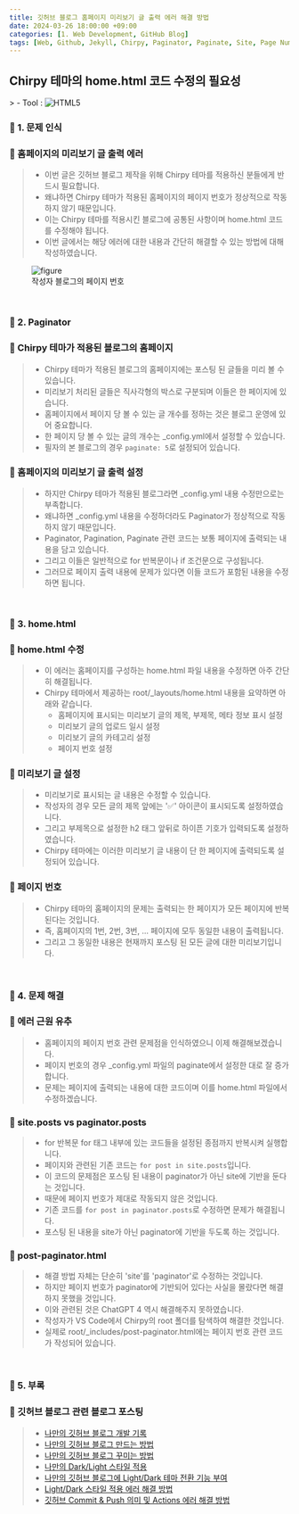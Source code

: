 ```yaml
---
title: 깃허브 블로그 홈페이지 미리보기 글 출력 에러 해결 방법
date: 2024-03-26 18:00:00 +09:00
categories: [1. Web Development, GitHub Blog]
tags: [Web, Github, Jekyll, Chirpy, Paginator, Paginate, Site, Page Number, paginator.posts, site.posts]
---
```


<!-- 2024-03-26 글 작성 시작; 2024-03-28 페이지 호출 완료 -->
<h2>Chirpy 테마의 home.html 코드 수정의 필요성</h2>
> - Tool :  
<img alt="HTML5" src="https://img.shields.io/badge/-HTML5-E34F26?style=flat-square&logo=html5&logoColor=white" />

<br>

### 🔔 1. 문제 인식
### 📌 홈페이지의 미리보기 글 출력 에러
> - 이번 글은 깃허브 블로그 제작을 위해 Chirpy 테마를 적용하신 분들에게 반드시 필요합니다.
> - 왜냐하면 Chirpy 테마가 적용된 홈페이지의 페이지 번호가 정상적으로 작동하지 않기 때문입니다.
> - 이는 Chirpy 테마를 적용시킨 블로그에 공통된 사항이며 home.html 코드를 수정해야 됩니다.
> - 이번 글에서는 해당 에러에 대한 내용과 간단히 해결할 수 있는 방법에 대해 작성하였습니다.

<figure>
    <img src="https://github.com/Kim-src/Images/assets/150884526/372a66be-5292-4ce5-b2c8-47a5d7af3abf" alt="figure">
    <figcaption>작성자 블로그의 페이지 번호</figcaption>
</figure>

<br>

### 🔔 2. Paginator
### 📌 Chirpy 테마가 적용된 블로그의 홈페이지
> - Chirpy 테마가 적용된 블로그의 홈페이지에는 포스팅 된 글들을 미리 볼 수 있습니다.
> - 미리보기 처리된 글들은 직사각형의 박스로 구분되며 이들은 한 페이지에 있습니다.
> - 홈페이지에서 페이지 당 볼 수 있는 글 개수를 정하는 것은 블로그 운영에 있어 중요합니다.
> - 한 페이지 당 볼 수 있는 글의 개수는 _config.yml에서 설정할 수 있습니다.
> - 필자의 본 블로그의 경우 ```paginate: 5```로 설정되어 있습니다.

### 📌 홈페이지의 미리보기 글 출력 설정
> - 하지만 Chirpy 테마가 적용된 블로그라면 _config.yml 내용 수정만으로는 부족합니다.
> - 왜냐하면 _config.yml 내용을 수정하더라도 Paginator가 정상적으로 작동하지 않기 때문입니다.
> - Paginator, Pagination, Paginate 관련 코드는 보통 페이지에 출력되는 내용을 담고 있습니다.
> - 그리고 이들은 일반적으로 for 반복문이나 if 조건문으로 구성됩니다.
> - 그러므로 페이지 출력 내용에 문제가 있다면 이들 코드가 포함된 내용을 수정하면 됩니다.

<br>

### 🔔 3. home.html
### 📌 home.html 수정
> - 이 에러는 홈페이지를 구성하는 home.html 파일 내용을 수정하면 아주 간단히 해결됩니다.
> - Chirpy 테마에서 제공하는 root/_layouts/home.html 내용을 요약하면 아래와 같습니다.
>    - 홈페이지에 표시되는 미리보기 글의 제목, 부제목, 메타 정보 표시 설정
>    - 미리보기 글의 업로드 일시 설정
>    - 미리보기 글의 카테고리 설정
>    - 페이지 번호 설정

### 📌 미리보기 글 설정
> - 미리보기로 표시되는 글 내용은 수정할 수 있습니다.
> - 작성자의 경우 모든 글의 제목 앞에는 '✅' 아이콘이 표시되도록 설정하였습니다.
> - 그리고 부제목으로 설정한 h2 태그 앞뒤로 하이픈 기호가 입력되도록 설정하였습니다.
> - Chirpy 테마에는 이러한 미리보기 글 내용이 단 한 페이지에 출력되도록 설정되어 있습니다.

### 📌 페이지 번호
> - Chirpy 테마의 홈페이지의 문제는 출력되는 한 페이지가 모든 페이지에 반복된다는 것입니다.
> - 즉, 홈페이지의 1번, 2번, 3번, ... 페이지에 모두 동일한 내용이 출력됩니다.
> - 그리고 그 동일한 내용은 현재까지 포스팅 된 모든 글에 대한 미리보기입니다.

<br>

### 🔔 4. 문제 해결
### 📌 에러 근원 유추
> - 홈페이지의 페이지 번호 관련 문제점을 인식하였으니 이제 해결해보겠습니다.
> - 페이지 번호의 경우 _config.yml 파일의 paginate에서 설정한 대로 잘 증가합니다.
> - 문제는 페이지에 출력되는 내용에 대한 코드이며 이를 home.html 파일에서 수정하겠습니다.

### 📌 site.posts vs paginator.posts
> - for 반복문 for 태그 내부에 있는 코드들을 설정된 종점까지 반복시켜 실행합니다.
> - 페이지와 관련된 기존 코드는 ```for post in site.posts```입니다.
> - 이 코드의 문제점은 포스팅 된 내용이 paginator가 아닌 site에 기반을 둔다는 것입니다.
> - 때문에 페이지 번호가 제대로 작동되지 않은 것입니다.
> - 기존 코드를 ```for post in paginator.posts```로 수정하면 문제가 해결됩니다.
> - 포스팅 된 내용을 site가 아닌 paginator에 기반을 두도록 하는 것입니다.

### 📌 post-paginator.html
> - 해결 방법 자체는 단순히 'site'를 'paginator'로 수정하는 것입니다.
> - 하지만 페이지 번호가 paginator에 기반되어 있다는 사실을 몰랐다면 해결하지 못했을 것입니다.
> - 이와 관련된 것은 ChatGPT 4 역시 해결해주지 못하였습니다.
> - 작성자가 VS Code에서 Chirpy의 root 폴더를 탐색하여 해결한 것입니다.
> - 실제로 root/_includes/post-paginator.html에는 페이지 번호 관련 코드가 작성되어 있습니다.

<br>

### 🎁 5. 부록
### 📌 깃허브 블로그 관련 블로그 포스팅
> - <a href="https://kim-src.github.io/categories/github-blog/">나만의 깃허브 블로그 개발 기록</a>
> - <a href="https://kim-src.github.io/posts/Jekyll%EC%9D%84-%EC%9D%B4%EC%9A%A9%ED%95%9C-%EA%B9%83%ED%97%88%EB%B8%8C-%EB%B8%94%EB%A1%9C%EA%B7%B8(GitHub-Pages)-%EC%83%9D%EC%84%B1-%EB%B0%A9%EB%B2%95/">나만의 깃허브 블로그 만드는 방법</a>
> - <a href="https://kim-src.github.io/posts/%EA%B9%83%ED%97%88%EB%B8%8C-%EB%B8%94%EB%A1%9C%EA%B7%B8%EC%97%90-Jekyll%EC%9D%98-Chirpy-%ED%85%8C%EB%A7%88-%EC%A0%81%EC%9A%A9%EC%8B%9C%ED%82%A4%EB%8A%94-%EB%B0%A9%EB%B2%95/">나만의 깃허브 블로그 꾸미는 방법</a>
> - <a href="https://kim-src.github.io/posts/Jekyll%EC%9D%84-%EC%9D%B4%EC%9A%A9%ED%95%9C-%EA%B9%83%ED%97%88%EB%B8%8C-%EB%B8%94%EB%A1%9C%EA%B7%B8(GitHub-Pages)-%EA%B0%9C%EB%B0%9C-%ED%98%84%ED%99%A9/">나만의 Dark/Light 스타일 적용</a>
> - <a href="http://127.0.0.1:4000/posts/%EC%9B%B9-%EC%82%AC%EC%9D%B4%ED%8A%B8-Light-%EB%B0%8F-Dark-%EB%AA%A8%EB%93%9C-%EC%A0%84%ED%99%98%EC%9D%84-%EC%9C%84%ED%95%9C-%ED%86%A0%EA%B8%80-%EB%B2%84%ED%8A%BC-%EC%B6%94%EA%B0%80/">나만의 깃허브 블로그에 Light/Dark 테마 전환 기능 부여</a>
> - <a href="https://kim-src.github.io/posts/%EC%9B%B9-%EC%82%AC%EC%9D%B4%ED%8A%B8-Light-%EB%B0%8F-Dark-%EB%AA%A8%EB%93%9C-%EC%8A%A4%ED%83%80%EC%9D%BC-%EC%A0%81%EC%9A%A9-%EC%97%90%EB%9F%AC-%ED%95%B4%EA%B2%B0-%EB%B0%A9%EB%B2%95/">Light/Dark 스타일 적용 에러 해결 방법</a>
> - <a href="https://kim-src.github.io/posts/%EA%B9%83%ED%97%88%EB%B8%8C-Commit-&-Push-%EC%9D%98%EB%AF%B8-%EB%B0%8F-Actions-%EC%97%90%EB%9F%AC-%ED%95%B4%EA%B2%B0-%EB%B0%A9%EB%B2%95/">깃허브 Commit & Push 의미 및 Actions 에러 해결 방법</a>

<br>
<br>
<br>

